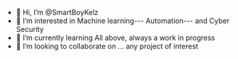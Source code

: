 - 👋 Hi, I’m @SmartBoyKelz
- 👀 I’m interested in Machine learning--- Automation--- and Cyber Security
- 🌱 I’m currently learning All above, always a work in progress
- 💞️ I’m looking to collaborate on ... any project of interest


<!---
SmartBoyKelz/SmartBoyKelz is a ✨ special ✨ repository because its `README.md` (this file) appears on your GitHub profile.
You can click the Preview link to take a look at your changes.
--->

